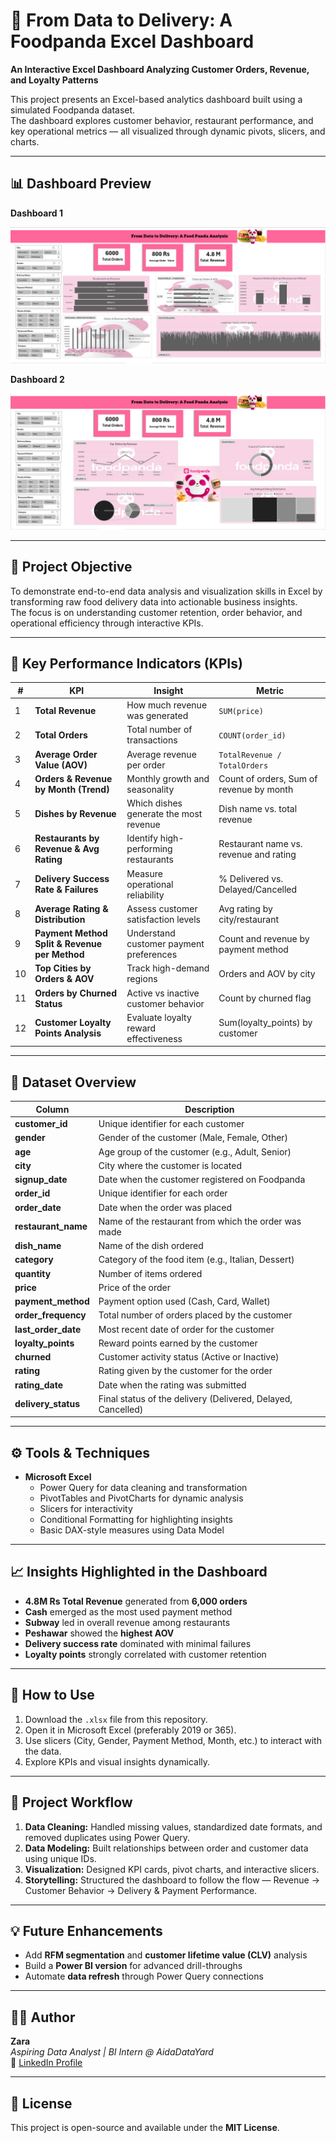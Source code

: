 # 🥡 From Data to Delivery: A Foodpanda Excel Dashboard

**An Interactive Excel Dashboard Analyzing Customer Orders, Revenue, and Loyalty Patterns**

This project presents an Excel-based analytics dashboard built using a simulated Foodpanda dataset.  
The dashboard explores customer behavior, restaurant performance, and key operational metrics — all visualized through dynamic pivots, slicers, and charts.

---

## 📊 Dashboard Preview
**Dashboard 1**

![Dashboard Screenshot](https://github.com/Tatheer-Za-ra/Data-analysis-project-FoodPanda-data-set/blob/main/dashboard%201.png)

**Dashboard 2**

![Dashboard Screenshot](https://github.com/Tatheer-Za-ra/Data-analysis-project-FoodPanda-data-set/blob/main/dashboard%202.png)

---

## 🎯 Project Objective
To demonstrate end-to-end data analysis and visualization skills in Excel by transforming raw food delivery data into actionable business insights.  
The focus is on understanding customer retention, order behavior, and operational efficiency through interactive KPIs.

---

## 🔑 Key Performance Indicators (KPIs)

| # | KPI | Insight | Metric |
|---|-----|----------|---------|
| 1 | **Total Revenue** | How much revenue was generated | `SUM(price)` |
| 2 | **Total Orders** | Total number of transactions | `COUNT(order_id)` |
| 3 | **Average Order Value (AOV)** | Average revenue per order | `TotalRevenue / TotalOrders` |
| 4 | **Orders & Revenue by Month (Trend)** | Monthly growth and seasonality | Count of orders, Sum of revenue by month |
| 5 | **Dishes by Revenue** | Which dishes generate the most revenue | Dish name vs. total revenue |
| 6 | **Restaurants by Revenue & Avg Rating** | Identify high-performing restaurants | Restaurant name vs. revenue and rating |
| 7 | **Delivery Success Rate & Failures** | Measure operational reliability | % Delivered vs. Delayed/Cancelled |
| 8 | **Average Rating & Distribution** | Assess customer satisfaction levels | Avg rating by city/restaurant |
| 9 | **Payment Method Split & Revenue per Method** | Understand customer payment preferences | Count and revenue by payment method |
| 10 | **Top Cities by Orders & AOV** | Track high-demand regions | Orders and AOV by city |
| 11 | **Orders by Churned Status** | Active vs inactive customer behavior | Count by churned flag |
| 12 | **Customer Loyalty Points Analysis** | Evaluate loyalty reward effectiveness | Sum(loyalty_points) by customer |

---

## 🧩 Dataset Overview

| Column | Description |
|--------|--------------|
| **customer_id** | Unique identifier for each customer |
| **gender** | Gender of the customer (Male, Female, Other) |
| **age** | Age group of the customer (e.g., Adult, Senior) |
| **city** | City where the customer is located |
| **signup_date** | Date when the customer registered on Foodpanda |
| **order_id** | Unique identifier for each order |
| **order_date** | Date when the order was placed |
| **restaurant_name** | Name of the restaurant from which the order was made |
| **dish_name** | Name of the dish ordered |
| **category** | Category of the food item (e.g., Italian, Dessert) |
| **quantity** | Number of items ordered |
| **price** | Price of the order |
| **payment_method** | Payment option used (Cash, Card, Wallet) |
| **order_frequency** | Total number of orders placed by the customer |
| **last_order_date** | Most recent date of order for the customer |
| **loyalty_points** | Reward points earned by the customer |
| **churned** | Customer activity status (Active or Inactive) |
| **rating** | Rating given by the customer for the order |
| **rating_date** | Date when the rating was submitted |
| **delivery_status** | Final status of the delivery (Delivered, Delayed, Cancelled) |

---

## ⚙️ Tools & Techniques

- **Microsoft Excel**
  - Power Query for data cleaning and transformation  
  - PivotTables and PivotCharts for dynamic analysis  
  - Slicers for interactivity  
  - Conditional Formatting for highlighting insights  
  - Basic DAX-style measures using Data Model

---

## 📈 Insights Highlighted in the Dashboard

- **4.8M Rs Total Revenue** generated from **6,000 orders**
- **Cash** emerged as the most used payment method
- **Subway** led in overall revenue among restaurants
- **Peshawar** showed the **highest AOV**
- **Delivery success rate** dominated with minimal failures
- **Loyalty points** strongly correlated with customer retention

---

## 🚀 How to Use
1. Download the `.xlsx` file from this repository.  
2. Open it in Microsoft Excel (preferably 2019 or 365).  
3. Use slicers (City, Gender, Payment Method, Month, etc.) to interact with the data.  
4. Explore KPIs and visual insights dynamically.

---

## 🧭 Project Workflow
1. **Data Cleaning:** Handled missing values, standardized date formats, and removed duplicates using Power Query.  
2. **Data Modeling:** Built relationships between order and customer data using unique IDs.  
3. **Visualization:** Designed KPI cards, pivot charts, and interactive slicers.  
4. **Storytelling:** Structured the dashboard to follow the flow — Revenue → Customer Behavior → Delivery & Payment Performance.

---

## 💡 Future Enhancements
- Add **RFM segmentation** and **customer lifetime value (CLV)** analysis  
- Build a **Power BI version** for advanced drill-throughs  
- Automate **data refresh** through Power Query connections  

---

## 👩‍💻 Author
**Zara**  
_Aspiring Data Analyst | BI Intern @ AidaDataYard_  
📍 [LinkedIn Profile](www.linkedin.com/in/tatheer-zahra-6a1232289)

---

## 🪪 License
This project is open-source and available under the **MIT License**.
